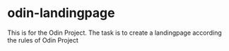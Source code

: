 # odin-landingpage
This is for the Odin Project. The task is to create a landingpage according the rules of Odin Project